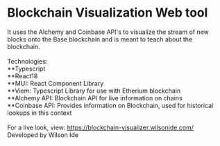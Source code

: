 # Blockchain Visualization Web tool
It uses the Alchemy and Coinbase API's to visualize the stream of new blocks onto the Base blockchain and is meant to teach about the blockchain.\
\
Technologies:\
**Typescript\
**React18\
**MUI: React Component Library\
**Viem: Typescript Library for use with Etherium blockchain\
**Alchemy API: Blockchain API for live information on chains\
**Coinbase API: Provides information on Blockchain, used for historical lookups in this context\
\
For a live look, view: https://blockchain-visualizer.wilsonide.com/
\
Developed by Wilson Ide
